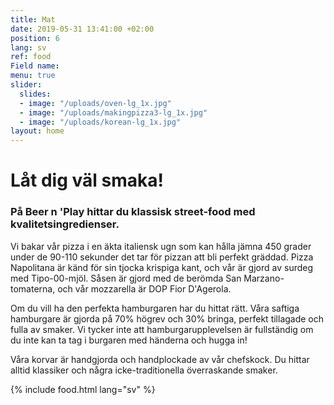 ```yaml
---
title: Mat
date: 2019-05-31 13:41:00 +02:00
position: 6
lang: sv
ref: food
Field name: 
menu: true
slider:
  slides:
  - image: "/uploads/oven-lg_1x.jpg"
  - image: "/uploads/makingpizza3-lg_1x.jpg"
  - image: "/uploads/korean-lg_1x.jpg"
layout: home
---
```


# Låt dig väl smaka!

### På Beer n 'Play hittar du klassisk street-food med kvalitetsingredienser.

Vi bakar vår pizza i en äkta italiensk ugn som kan hålla jämna 450 grader under de 90-110 sekunder det tar för pizzan att bli perfekt gräddad. Pizza Napolitana är känd för sin tjocka krispiga kant, och vår är gjord av surdeg med Tipo-00-mjöl. Såsen är gjord med de berömda San Marzano-tomaterna, och vår mozzarella är DOP Fior D'Agerola.

Om du vill ha den perfekta hamburgaren har du hittat rätt. Våra saftiga hamburgare är gjorda på 70% högrev och 30% bringa, perfekt tillagade och fulla av smaker. Vi tycker inte att hamburgarupplevelsen är fullständig om du inte kan ta tag i burgaren med händerna och hugga in!

Våra korvar är handgjorda och handplockade av vår chefskock. Du hittar alltid klassiker och några icke-traditionella överraskande smaker.

{% include food.html lang="sv" %}
